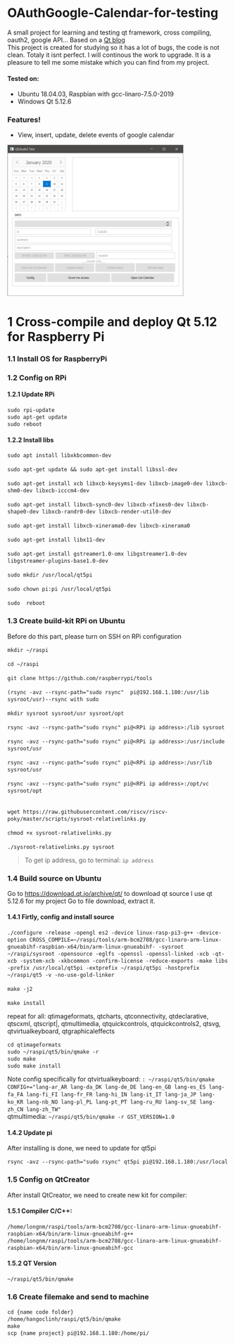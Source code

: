 # OAuthGoogle-Calendar-for-testing
A small project for learning and testing qt framework, cross compiling, oauth2, google API...
Based on a [Qt blog](http://blog.qt.io/blog/2017/01/25/connecting-qt-application-google-services-using-oauth-2-0/) <br>
This project is created for studying so it has a lot of bugs, the code is not clean. Totaly it isnt perfect. I will continous the work to upgrade. It is a pleasure to tell me some mistake which you can find from my project.
#### Tested on:
- Ubuntu 18.04.03, Raspbian with gcc-linaro-7.5.0-2019
- Windows  Qt 5.12.6


### Features!
  - View, insert, update, delete events of google calendar
<img src="https://github.com/harnetlinh/OAuthGoogle-Calendar-for-testing/blob/master/image/main.jpg" width="400" />

# 1 Cross-compile and deploy Qt 5.12 for Raspberry Pi
### 1.1 Install OS for RaspberryPi
### 1.2 Config on RPi
#### 1.2.1 Update RPi
```
sudo rpi-update
sudo apt-get update
sudo reboot

```
#### 1.2.2 Install libs
```
sudo apt install libxkbcommon-dev

sudo apt-get update && sudo apt-get install libssl-dev

sudo apt-get install xcb libxcb-keysyms1-dev libxcb-image0-dev libxcb-shm0-dev libxcb-icccm4-dev

sudo apt-get install libxcb-sync0-dev libxcb-xfixes0-dev libxcb-shape0-dev libxcb-randr0-dev libxcb-render-util0-dev

sudo apt-get install libxcb-xinerama0-dev libxcb-xinerama0

sudo apt-get install libx11-dev

sudo apt-get install gstreamer1.0-omx libgstreamer1.0-dev libgstreamer-plugins-base1.0-dev

sudo mkdir /usr/local/qt5pi

sudo chown pi:pi /usr/local/qt5pi

sudo  reboot

```
### 1.3 Create build-kit RPi on Ubuntu
Before do this part, please turn on SSH on RPi configuration
```
mkdir ~/raspi

cd ~/raspi

git clone https://github.com/raspberrypi/tools

(rsync -avz --rsync-path="sudo rsync"  pi@192.168.1.180:/usr/lib sysroot/usr)--rsync with sudo

mkdir sysroot sysroot/usr sysroot/opt

rsync -avz --rsync-path="sudo rsync" pi@<RPi ip address>:/lib sysroot

rsync -avz --rsync-path="sudo rsync" pi@<RPi ip address>:/usr/include sysroot/usr

rsync -avz --rsync-path="sudo rsync" pi@<RPi ip address>:/usr/lib sysroot/usr

rsync -avz --rsync-path="sudo rsync" pi@<RPi ip address>:/opt/vc sysroot/opt


wget https://raw.githubusercontent.com/riscv/riscv-poky/master/scripts/sysroot-relativelinks.py

chmod +x sysroot-relativelinks.py

./sysroot-relativelinks.py sysroot
```
> To get ip address, go to terminal: `ip address`

### 1.4 Build source on Ubuntu
Go to https://download.qt.io/archive/qt/ to download qt source
I use qt 5.12.6 for my project
Go to file download, extract it.

#### 1.4.1 Firtly, config and install source
```
./configure -release -opengl es2 -device linux-rasp-pi3-g++ -device-option CROSS_COMPILE=~/raspi/tools/arm-bcm2708/gcc-linaro-arm-linux-gnueabihf-raspbian-x64/bin/arm-linux-gnueabihf- -sysroot ~/raspi/sysroot -opensource -eglfs -openssl -openssl-linked -xcb -qt-xcb -system-xcb -xkbcommon -confirm-license -reduce-exports -make libs -prefix /usr/local/qt5pi -extprefix ~/raspi/qt5pi -hostprefix ~/raspi/qt5 -v -no-use-gold-linker

make -j2

make install
```

repeat for all: qtimageformats, qtcharts, qtconnectivity, qtdeclarative, qtscxml, qtscript|, qtmultimedia, qtquickcontrols, qtquickcontrols2, qtsvg, qtvirtualkeyboard, qtgraphicaleffects
```
cd qtimageformats
sudo ~/raspi/qt5/bin/qmake -r
sudo make
sudo make install
```

Note config specifically for qtvirtualkeyboard:
`: ~/raspi/qt5/bin/qmake CONFIG+="lang-ar_AR lang-da_DK lang-de_DE lang-en_GB lang-es_ES lang-fa_FA lang-fi_FI lang-fr_FR lang-hi_IN lang-it_IT lang-ja_JP lang-ko_KR lang-nb_NO lang-pl_PL lang-pt_PT lang-ru_RU lang-sv_SE lang-zh_CN lang-zh_TW"`
<br>
qtmultimedia:
`~/raspi/qt5/bin/qmake -r GST_VERSION=1.0`
#### 1.4.2 Update pi
After installing is done, we need to update for qt5pi
```
rsync -avz --rsync-path="sudo rsync" qt5pi pi@192.168.1.180:/usr/local
```

### 1.5 Config on QtCreator
After install QtCreator, we need to create new kit for compiler:
#### 1.5.1 Compiler C/C++:
```
/home/longnm/raspi/tools/arm-bcm2708/gcc-linaro-arm-linux-gnueabihf-raspbian-x64/bin/arm-linux-gnueabihf-g++
/home/longnm/raspi/tools/arm-bcm2708/gcc-linaro-arm-linux-gnueabihf-raspbian-x64/bin/arm-linux-gnueabihf-gcc
```
#### 1.5.2 QT Version
```
~/raspi/qt5/bin/qmake
```

### 1.6 Create filemake and send to machine

```
cd {name code folder}
/home/hangoclinh/raspi/qt5/bin/qmake
make
scp {name project} pi@192.168.1.180:/home/pi/
```

